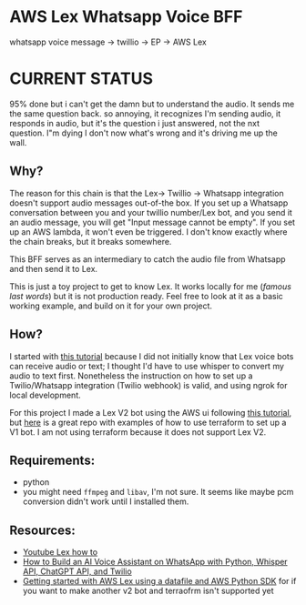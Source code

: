 # AWS Lex Whatsapp Voice BFF
whatsapp voice message -> twillio -> EP -> AWS Lex 


# CURRENT STATUS
95% done but i can't get the damn but to understand the audio. It sends me the same question back. so annoying, it recognizes I'm sending audio, it responds in audio, but it's the question i just answered, not the nxt question. I"m dying I don't now what's wrong and it's driving me up the wall. 


## Why?
The reason for this chain is that the Lex-> Twillio -> Whatsapp integration doesn't support audio messages out-of-the box. If you set up a Whatsapp conversation between you and your twillio number/Lex bot, and you send it an audio message, you will get "Input message cannot be empty". If you set up an AWS lambda, it won't even be triggered. I don't know exactly where the chain breaks, but it breaks somewhere.

This BFF serves as an intermediary to catch the audio file from Whatsapp and then send it to Lex.

This is just a toy project to get to know Lex. It works locally for me (*famous last words*) but it is not production ready. Feel free to look at it as a basic working example, and build on it for your own project.

## How?
I started with [this tutorial](https://www.twilio.com/blog/build-ai-voice-assistant-whatsapp-python-whisper-chatgpt-twilio) because I did not initially know that Lex voice bots can receive audio or text; I thought I'd have to use whisper to convert my audio to text first. Nonetheless the instruction on how to set up a Twilio/Whatsapp integration (Twilio webhook) is valid, and using ngrok for local development.

For this project I made a Lex V2 bot using the AWS ui following [this tutorial](https://www.youtube.com/watch?v=RB8yw2nzA2Q&list=PLAMHV77MSKJ7s4jE7F_k_Od8qZlFGf1BY&index=1&ab_channel=PradipNichite), but [here](https://github.com/jzbruno/terraform-aws-lex-examples) is a great repo with examples of how to use terraform to set up a V1 bot. I am not using terraform because it does not support Lex V2.

## Requirements:
 - python 
 - you might need `ffmpeg` and `libav`, I'm not sure. It seems like maybe pcm conversion didn't work until I installed them.

## Resources:
 - [Youtube Lex how to](https://www.youtube.com/watch?v=RB8yw2nzA2Q&list=PLAMHV77MSKJ7s4jE7F_k_Od8qZlFGf1BY&index=1&ab_channel=PradipNichite)
 - [How to Build an AI Voice Assistant on WhatsApp with Python, Whisper API, ChatGPT API, and Twilio](https://www.twilio.com/blog/build-ai-voice-assistant-whatsapp-python-whisper-chatgpt-twilio)
 - [Getting started with AWS Lex using a datafile and AWS Python SDK](https://towardsaws.com/getting-started-with-aws-lex-using-a-datafile-and-aws-python-sdk-64517fd751b7) for if you want to make another v2 bot and terraofrm isn't supported yet